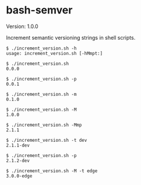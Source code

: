 bash-semver
===========

Version: 1.0.0

Increment semantic versioning strings in shell scripts.

```shell
$ ./increment_version.sh -h
usage: increment_version.sh [-hMmpt:]

$ ./increment_version.sh
0.0.0

$ ./increment_version.sh -p
0.0.1

$ ./increment_version.sh -m
0.1.0

$ ./increment_version.sh -M
1.0.0

$ ./increment_version.sh -Mmp
2.1.1

$ ./increment_version.sh -t dev
2.1.1-dev

$ ./increment_version.sh -p
2.1.2-dev

$ ./increment_version.sh -M -t edge
3.0.0-edge
```
